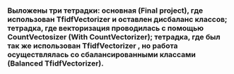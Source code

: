 ### Выложены три тетрадки: основная (Final project), где использован TfidfVectorizer и оставлен дисбаланс классов; тетрадка, где векторизация проводилась с помощью CountVectosizer (With CountVectorizer); тетрадка, где был так же использован TfidfVectorizer , но работа осуществлялась со сбалансированными классами (Balanced TfidfVectorizer). 
